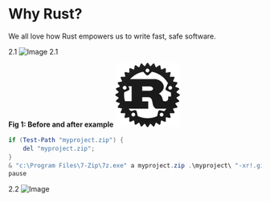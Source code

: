 # Why Rust?

We all love how Rust empowers us to write fast, safe software.

2.1 <img src="https://github.com/sunface/rust-course/blob/main/assets/studyrust公众号.png?raw=true" alt="Image 2.1" />

**Fig 1: Before and after example**
![swap_problem](../assets/rust-logo.png)

```powershell
if (Test-Path "myproject.zip") {
    del "myproject.zip";
}
& "c:\Program Files\7-Zip\7z.exe" a myproject.zip .\myproject\ "-xr!.git" "-xr!.gitignore"
pause
```

2.2 ![Image](https://avatars.githubusercontent.com/u/274803?v=4)
